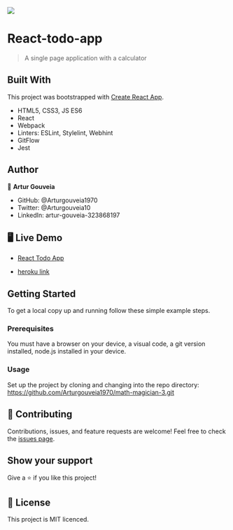 
![](https://img.shields.io/badge/Microverse-blueviolet)
# React-todo-app


> A single page application with a calculator

## Built With

This project was bootstrapped with [Create React App](https://github.com/facebook/create-react-app).
- HTML5, CSS3, JS ES6
- React
- Webpack
- Linters: ESLint, Stylelint, Webhint
- GitFlow
- Jest

## Author

👤 **Artur Gouveia**

- GitHub: @Arturgouveia1970
- Twitter: @Arturgouveia10
- LinkedIn: artur-gouveia-323868197

## 🖥️ Live Demo

- [React Todo App](https://arturgouveia1970.github.io/react-todo-app/)

- [heroku link](https://todolist-1970.herokuapp.com/)

## Getting Started

To get a local copy up and running follow these simple example steps.

### Prerequisites

You must have a browser on your device, a visual code, a git version installed, node.js installed in your device.

### Usage

Set up the project by cloning and changing into the repo directory:
https://github.com/Arturgouveia1970/math-magician-3.git


## 🤝 Contributing

Contributions, issues, and feature requests are welcome!
Feel free to check the [issues page](../../issues/).

## Show your support

Give a ⭐️ if you like this project!

## 📝 License

This project is MIT licenced.
